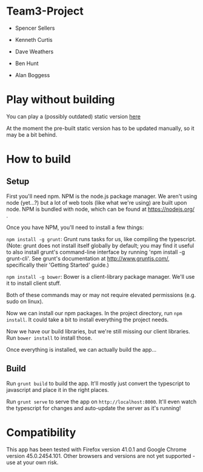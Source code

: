 # Team3-Project
- Spencer Sellers

- Kenneth Curtis

- Dave Weathers

- Ben Hunt

- Alan Boggess

# Play without building
You can play a (possibly outdated) static version [here](https://cis-499-group3.github.io/Team3-Project/)

At the moment the pre-built static version has to be updated manually, so it may be a bit behind.

# How to build
## Setup
First you'll need npm. NPM is the node.js package manager. We aren't using node (yet...?) but a lot of web tools (like what we're using) are built upon node.  NPM is bundled with node, which can be found at https://nodejs.org/ .  

Once you have NPM, you'll need to install a few things:

`npm install -g grunt`: Grunt runs tasks for us, like compiling the typescript.
(Note:  grunt does not install itself globally by default; you may find it useful to also install grunt's command-line interface by running 'npm install -g grunt-cli'.  See grunt's documentation at http://www.gruntjs.com/, specifically their 'Getting Started' guide.)

`npm install -g bower`: Bower is a client-library package manager. We'll use it to install client stuff.

Both of these commands may or may not require elevated permissions (e.g. sudo on linux).

Now we can install our npm packages. In the project directory, run `npm install`. It could take a bit to install everything the project needs.

Now we have our build libraries, but we're still missing our client libraries. Run `bower install` to install those.

Once everything is installed, we can actually build the app...

## Build

Run `grunt build` to build the app. It'll mostly just convert the typescript to javascript and place it in the right places.

Run `grunt serve` to serve the app on `http://localhost:8000`. It'll even watch the typescript for changes and auto-update the server as it's running!

# Compatibility

This app has been tested with Firefox version 41.0.1 and Google Chrome version 45.0.2454.101.  Other browsers and versions are not yet supported - use at your own risk.

